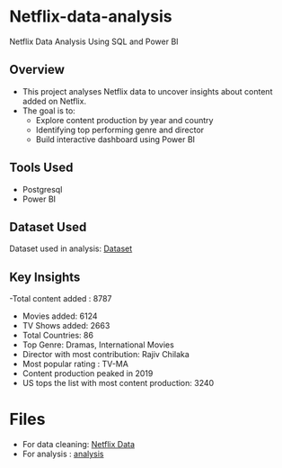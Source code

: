 # Netflix-data-analysis
Netflix Data Analysis Using SQL and Power BI
## Overview
- This project analyses Netflix data to uncover insights about content added on Netflix.
- The goal is to:
   - Explore content production by year and country
   - Identifying top performing genre and director
   - Build interactive dashboard using Power BI
## Tools Used
- Postgresql
- Power BI
## Dataset Used
Dataset used in analysis: [Dataset](netflix1.csv)
## Key Insights
-Total content added : 8787
   - Movies added: 6124
   - TV Shows added: 2663
- Total Countries: 86
- Top Genre: Dramas, International Movies
- Director with most contribution: Rajiv Chilaka 
- Most popular rating : TV-MA
- Content production peaked in 2019
- US tops the list with most content production: 3240
# Files
- For data cleaning: [Netflix Data](netflix_sql.sql)
- For analysis : [analysis](netflix.pbix)
